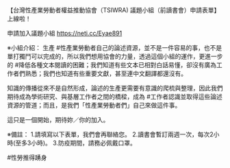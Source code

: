 ---
---
【台灣性產業勞動者權益推動協會（TSIWRA) 議題小組（前讀書會）申請表單】上線啦！

申請加入議題小組
https://neti.cc/Eyae891

※小組介紹：
生產 #性產業勞動者自己的論述資源，並不是一件容易的事，也不是單打獨鬥可以完成的，所以我們想用協會的力量，透過這個小組的運作，更進一步的 #降低各種文本閱讀的困難；我們知道有些文本已相對白話易懂，卻沒有廣為工作者們熟悉；我們也知道有些重要文獻，甚至連中文翻譯都還沒有。

知識的傳播從來不是自然形成，論述的生產更需要有意識的爬梳與整理，因此我們期待成為學術研究、與基層工作者之間的橋樑，成為 #工作者認識並取得這些論述資源的管道；而且，是我們「性產業勞動者們」自己來做這件事。

這只是一個開始，期待妳／你的加入。

※備註：
1.請填寫以下表單，我們會再聯絡您。
2.讀書會暫訂兩週一次，每次2小時(至多3小時)。
3.防疫期間，請務必佩戴口罩。

#性勞推得踴身